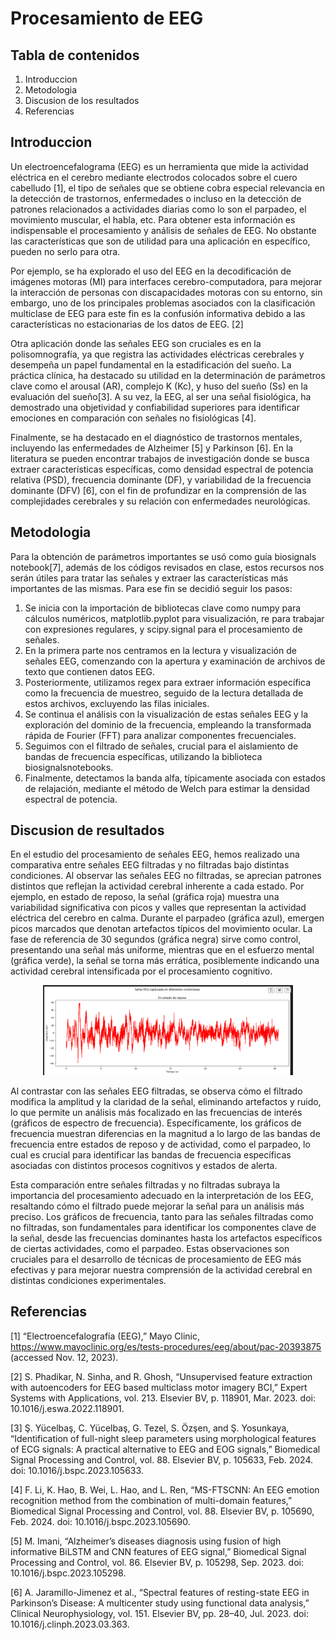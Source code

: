 # Procesamiento de EEG

## Tabla de contenidos
1. Introduccion
2. Metodologia
3. Discusion de los resultados
4. Referencias

## Introduccion
Un electroencefalograma (EEG) es un herramienta que mide la actividad eléctrica en el cerebro mediante electrodos colocados sobre el cuero cabelludo [1], el tipo de señales que se obtiene cobra especial relevancia en la detección de trastornos, enfermedades o incluso en la detección de patrones relacionados a actividades diarias como lo son el parpadeo, el movimiento muscular, el habla, etc. Para obtener esta información es indispensable el procesamiento y análisis de señales de EEG. No obstante las características que son de utilidad para una aplicación en específico, pueden no serlo para otra.

Por ejemplo, se ha explorado el uso del EEG en la decodificación de imágenes motoras (MI) para interfaces cerebro-computadora, para mejorar la interacción de personas con discapacidades motoras con su entorno, sin embargo, uno de los principales problemas asociados con la clasificación multiclase de EEG  para este fin es la confusión informativa debido a las características no estacionarias de los datos de EEG.  [2]

Otra aplicación donde las señales EEG son cruciales es en la polisomnografía, ya que registra las actividades eléctricas cerebrales y desempeña un papel fundamental en la estadificación del sueño. La práctica clínica, ha destacado su utilidad en la determinación de parámetros clave como el arousal (AR), complejo K (Kc), y huso del sueño (Ss) en la evaluación del sueño[3]. A su vez, la EEG, al ser una señal fisiológica, ha demostrado una objetividad y confiabilidad superiores para identificar emociones en comparación con señales no fisiológicas [4].

Finalmente, se ha destacado en el diagnóstico de trastornos mentales, incluyendo las enfermedades de Alzheimer [5] y Parkinson [6]. En la literatura se pueden encontrar trabajos de investigación donde se busca extraer características específicas, como densidad espectral de potencia relativa (PSD), frecuencia dominante (DF), y variabilidad de la frecuencia dominante (DFV) [6], con el fin de profundizar en la comprensión de las complejidades cerebrales y su relación con enfermedades neurológicas. 


## Metodologia
Para la obtención de parámetros importantes se usó como guía biosignals notebook[7], además de los códigos revisados en clase, estos recursos nos serán útiles para tratar las señales y extraer las características más importantes de las mismas. Para ese fin se decidió seguir los pasos:

1. Se inicia con la importación de bibliotecas clave como numpy para cálculos numéricos, matplotlib.pyplot para visualización, re para trabajar con expresiones regulares, y scipy.signal para el procesamiento de señales.
2. En la primera parte nos centramos en la lectura y visualización de señales EEG, comenzando con la apertura y examinación de archivos de texto que contienen datos EEG.
3. Posteriormente, utilizamos regex para extraer información específica como la frecuencia de muestreo, seguido de la lectura detallada de estos archivos, excluyendo las filas iniciales.
4. Se continua el análisis con la visualización de estas señales EEG y la exploración del dominio de la frecuencia, empleando la transformada rápida de Fourier (FFT) para analizar componentes frecuenciales.
5. Seguimos con el filtrado de señales, crucial para el aislamiento de bandas de frecuencia específicas, utilizando la biblioteca biosignalsnotebooks.
6. Finalmente, detectamos la banda alfa, típicamente asociada con estados de relajación, mediante el método de Welch para estimar la densidad espectral de potencia.


## Discusion de resultados
En el estudio del procesamiento de señales EEG, hemos realizado una comparativa entre señales EEG filtradas y no filtradas bajo distintas condiciones. Al observar las señales EEG no filtradas, se aprecian patrones distintos que reflejan la actividad cerebral inherente a cada estado. Por ejemplo, en estado de reposo, la señal (gráfica roja) muestra una variabilidad significativa con picos y valles que representan la actividad eléctrica del cerebro en calma. Durante el parpadeo (gráfica azul), emergen picos marcados que denotan artefactos típicos del movimiento ocular. La fase de referencia de 30 segundos (gráfica negra) sirve como control, presentando una señal más uniforme, mientras que en el esfuerzo mental (gráfica verde), la señal se torna más errática, posiblemente indicando una actividad cerebral intensificada por el procesamiento cognitivo.
<p align="center"><img src="ISB/9. Procesamiento EEG/Fotos de Ploteos EEG/Ploteo EEG SIN FILTRAR/EEG_sinfiltrar1.png" width=400p /></p>


Al contrastar con las señales EEG filtradas, se observa cómo el filtrado modifica la amplitud y la claridad de la señal, eliminando artefactos y ruido, lo que permite un análisis más focalizado en las frecuencias de interés (gráficos de espectro de frecuencia). Específicamente, los gráficos de frecuencia muestran diferencias en la magnitud a lo largo de las bandas de frecuencia entre estados de reposo y de actividad, como el parpadeo, lo cual es crucial para identificar las bandas de frecuencia específicas asociadas con distintos procesos cognitivos y estados de alerta.

Esta comparación entre señales filtradas y no filtradas subraya la importancia del procesamiento adecuado en la interpretación de los EEG, resaltando cómo el filtrado puede mejorar la señal para un análisis más preciso. Los gráficos de frecuencia, tanto para las señales filtradas como no filtradas, son fundamentales para identificar los componentes clave de la señal, desde las frecuencias dominantes hasta los artefactos específicos de ciertas actividades, como el parpadeo. Estas observaciones son cruciales para el desarrollo de técnicas de procesamiento de EEG más efectivas y para mejorar nuestra comprensión de la actividad cerebral en distintas condiciones experimentales.


## Referencias
[1] “Electroencefalografía (EEG),” Mayo Clinic, https://www.mayoclinic.org/es/tests-procedures/eeg/about/pac-20393875 (accessed Nov. 12, 2023). 

[2]  S. Phadikar, N. Sinha, and R. Ghosh, “Unsupervised feature extraction with autoencoders for EEG based multiclass motor imagery BCI,” Expert Systems with Applications, vol. 213. Elsevier BV, p. 118901, Mar. 2023. doi: 10.1016/j.eswa.2022.118901.

[3] Ş. Yücelbaş, C. Yücelbaş, G. Tezel, S. Özşen, and Ş. Yosunkaya, “Identification of full-night sleep parameters using morphological features of ECG signals: A practical alternative to EEG and EOG signals,” Biomedical Signal Processing and Control, vol. 88. Elsevier BV, p. 105633, Feb. 2024. doi: 10.1016/j.bspc.2023.105633.

[4] F. Li, K. Hao, B. Wei, L. Hao, and L. Ren, “MS-FTSCNN: An EEG emotion recognition method from the combination of multi-domain features,” Biomedical Signal Processing and Control, vol. 88. Elsevier BV, p. 105690, Feb. 2024. doi: 10.1016/j.bspc.2023.105690.

[5] M. Imani, “Alzheimer’s diseases diagnosis using fusion of high informative BiLSTM and CNN features of EEG signal,” Biomedical Signal Processing and Control, vol. 86. Elsevier BV, p. 105298, Sep. 2023. doi: 10.1016/j.bspc.2023.105298.

[6] A. Jaramillo-Jimenez et al., “Spectral features of resting-state EEG in Parkinson’s Disease: A multicenter study using functional data analysis,” Clinical Neurophysiology, vol. 151. Elsevier BV, pp. 28–40, Jul. 2023. doi: 10.1016/j.clinph.2023.03.363.
